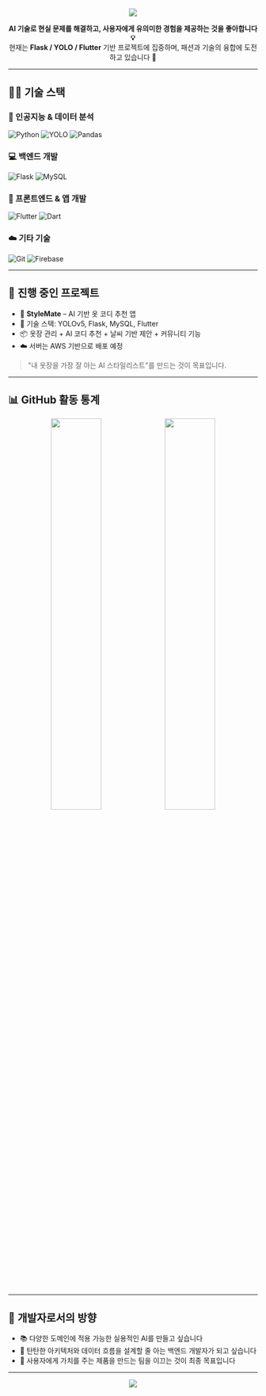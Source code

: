 <h1 align="center"></h1>

<p align="center">
  <img src="https://capsule-render.vercel.app/api?type=waving&height=300&color=gradient&text=Welcome%20to-nl-%20Youngjun's%20GitHub&fontColor=000000&desc=&descAlign=0&descAlignY=40&fontAlignY=35&textBg=false&animation=fadeIn&stroke=black&strokeWidth=2" />
</p>

<p align="center">
  <b>AI 기술로 현실 문제를 해결하고, 사용자에게 유의미한 경험을 제공하는 것을 좋아합니다 💡</b><br/>
  현재는 <b>Flask / YOLO / Flutter</b> 기반 프로젝트에 집중하며, 패션과 기술의 융합에 도전하고 있습니다 👟
</p>

---

## 🧑‍💻 기술 스택

### 🧠 인공지능 & 데이터 분석
![Python](https://img.shields.io/badge/Python-3776AB?style=for-the-badge&logo=python&logoColor=white)
![YOLO](https://img.shields.io/badge/YOLOv5-FF9900?style=for-the-badge&logo=opencv&logoColor=white)
![Pandas](https://img.shields.io/badge/Pandas-150458?style=for-the-badge&logo=pandas&logoColor=white)

### 💻 백엔드 개발
![Flask](https://img.shields.io/badge/Flask-000000?style=for-the-badge&logo=flask&logoColor=white)
![MySQL](https://img.shields.io/badge/MySQL-005C84?style=for-the-badge&logo=mysql&logoColor=white)

### 📱 프론트엔드 & 앱 개발
![Flutter](https://img.shields.io/badge/Flutter-02569B?style=for-the-badge&logo=flutter&logoColor=white)
![Dart](https://img.shields.io/badge/Dart-0175C2?style=for-the-badge&logo=dart&logoColor=white)

### ☁️ 기타 기술
![Git](https://img.shields.io/badge/Git-F05032?style=for-the-badge&logo=git&logoColor=white)
![Firebase](https://img.shields.io/badge/Firebase-FFCA28?style=for-the-badge&logo=firebase&logoColor=white)

---

## 🚀 진행 중인 프로젝트

- 👗 **StyleMate** – AI 기반 옷 코디 추천 앱  
- 🧰 기술 스택: YOLOv5, Flask, MySQL, Flutter  
- 📦 옷장 관리 + AI 코디 추천 + 날씨 기반 제안 + 커뮤니티 기능  
- ☁️ 서버는 AWS 기반으로 배포 예정

> "내 옷장을 가장 잘 아는 AI 스타일리스트"를 만드는 것이 목표입니다.

---

## 📊 GitHub 활동 통계

<div align="center">
  <img src="https://github-readme-stats.vercel.app/api?username=gill010147&show_icons=true&theme=tokyonight" width="45%" />
  <img src="https://github-readme-streak-stats.herokuapp.com?user=gill010147&theme=tokyonight&date_format=M%20j%5B%2C%20Y%5D" width="45%" />
</div>

---

## 🧭 개발자로서의 방향

- 📚 다양한 도메인에 적용 가능한 실용적인 AI를 만들고 싶습니다  
- 🧩 탄탄한 아키텍처와 데이터 흐름을 설계할 줄 아는 백엔드 개발자가 되고 싶습니다  
- 🚀 사용자에게 가치를 주는 제품을 만드는 팀을 이끄는 것이 최종 목표입니다

---

<p align="center">
  <img src="https://capsule-render.vercel.app/api?type=waving&color=auto&height=100&section=footer"/>
</p>
